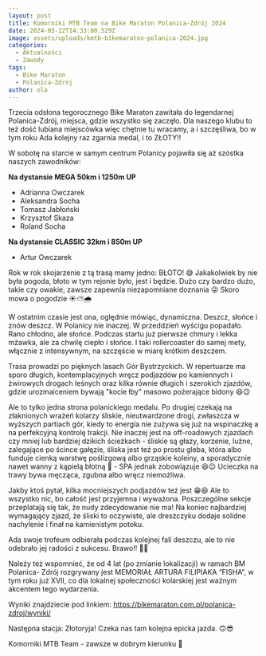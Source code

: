 ```yaml
---
layout: post
title: Komorniki MTB Team na Bike Maraton Polanica-Zdrój 2024
date: 2024-05-22T14:33:00.529Z
image: assets/uploads/kmtb-bikemaraton-polanica-2024.jpg
categories:
  - Aktualności
  - Zawody
tags:
  - Bike Maraton
  - Polanica-Zdrój
author: ola
---
```

Trzecia odsłona tegorocznego Bike Maraton zawitała do legendarnej Polanica-Zdrój, miejsca, gdzie wszystko się zaczęło. Dla naszego klubu to też dość lubiana miejscówka więc chętnie tu wracamy, a i szczęśliwa, bo w tym roku Ada kolejny raz zgarnia medal, i to ZŁOTY!!
<!--more-->

W sobotę na starcie w samym centrum Polanicy pojawiła się aż szóstka naszych zawodników:

**Na dystansie MEGA 50km i 1250m UP**

* Adrianna Owczarek 
* Aleksandra Socha 
* Tomasz Jabłoński 
* Krzysztof Skaza
* Roland Socha 

**Na dystansie CLASSIC 32km i 850m UP**

* Artur Owczarek 

Rok w rok skojarzenie z tą trasą mamy jedno: BŁOTO! 😅 Jakakolwiek by nie była pogoda, błoto w tym rejonie było, jest i będzie. Dużo czy bardzo dużo, takie czy owakie, zawsze zapewnia niezapomniane doznania 😜 Skoro mowa o pogodzie ☀️⛅️🌧

W ostatnim czasie jest ona, oględnie mówiąc, dynamiczna. Deszcz, słońce i znów deszcz. W Polanicy nie inaczej. W przeddzień wyścigu popadało. Rano chłodno, ale słońce. Podczas startu już pierwsze chmury i lekka mżawka, ale za chwilę ciepło i słońce. I taki rollercoaster do samej mety, włącznie z intensywnym, na szczęście w miarę krótkim deszczem.

Trasa prowadzi po pięknych lasach Gór Bystrzyckich. W repertuarze ma sporo długich, kontemplacyjnych wręcz podjazdów po kamiennych i żwirowych drogach leśnych oraz kilka równie długich i szerokich zjazdów, gdzie urozmaiceniem bywają "kocie łby" masowo pożerające bidony 😆😉

Ale to tylko jedna strona polanickiego medalu. Po drugiej czekają na złaknionych wrażeń kolarzy śliskie, nieutwardzone drogi, zwłaszcza w wyższych partiach gór, kiedy to energia nie zużywa się już na wspinaczkę a na perfekcyjną kontrolę trakcji. Nie inaczej jest na off-roadowych zjazdach czy mniej lub bardziej dzikich ścieżkach  - śliskie są głazy, korzenie, luźne, zalegające po ścince gałęzie, śliska jest też po prostu gleba, która albo funduje cienką warstwę poślizgową albo grząskie koleiny, a sporadycznie nawet wanny z kąpielą błotną 🛁 - SPA jednak zobowiązuje 😆😉 Ucieczka na trawy bywa męcząca, zgubna albo wręcz niemożliwa. 

Jakby ktoś pytał, kilka mocniejszych podjazdów też jest 😁😆 Ale to wszystko nic, bo całość jest przyjemna i wyważona. Poszczególne sekcje przeplatają się tak, że nudy zdecydowanie nie ma! Na koniec najbardziej wymagający zjazd, że śliski to oczywiste, ale dreszczyku dodaje solidne nachylenie i finał na kamienistym potoku. 

Ada swoje trofeum odbierała podczas kolejnej fali deszczu, ale to nie odebrało jej radości z sukcesu. Brawo!! 👏👏

Należy też wspomnieć, że od 4 lat (po zmianie lokalizacji) w ramach BM Polanica- Zdrój rozgrywany jest MEMORIAŁ ARTURA FILIPIAKA “FISHA”, w tym roku już XVII, co dla lokalnej społeczności kolarskiej jest ważnym akcentem tego wydarzenia.

Wyniki znajdziecie pod linkiem: <https://bikemaraton.com.pl/polanica-zdroj/wyniki/>

Następna stacja: Złotoryja! Czeka nas tam kolejna epicka jazda. 🙃😎

Komorniki MTB Team - zawsze w dobrym kierunku 🙂